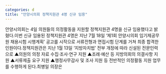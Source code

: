 ```yaml
---
categories: d
title: "안양시의회 정책지원관 4명 신규 임용"
---
```

안양시의회는 4일 의원들의 의정활동을 지원할 정책지원관 4명을 신규 임용했다고 밝혔다.이번 신규 임용된 정책지원관 4명은 지난 7월 18일 ‘제1회 안양시의회 임기제공무원 채용시험 시행계획’ 공고를 시작으로 서류전형과 면접시험 단계를 거쳐 최종 합격한 인원이다.정책지원관은 지난 1월 13일 ‘지방자치법’ 전부 개정에 따라 신설된 전문인력으로 ▲의원의 의정 자료 수집·조사·연구 지원 ▲조례·예산 등 지방의회의 의결사항 지원 ▲서류제출 요구 지원 ▲행정사무감사 및 조사 지원 등 전반적인 의정활동 지원 업무를 수행하게 된다.최병일 의장은